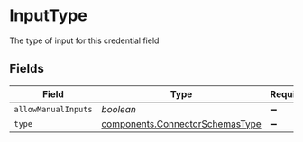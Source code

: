 # InputType

The type of input for this credential field


## Fields

| Field                                                                          | Type                                                                           | Required                                                                       | Description                                                                    |
| ------------------------------------------------------------------------------ | ------------------------------------------------------------------------------ | ------------------------------------------------------------------------------ | ------------------------------------------------------------------------------ |
| `allowManualInputs`                                                            | *boolean*                                                                      | :heavy_minus_sign:                                                             | N/A                                                                            |
| `type`                                                                         | [components.ConnectorSchemasType](../../models/shared/connectorschemastype.md) | :heavy_minus_sign:                                                             | N/A                                                                            |